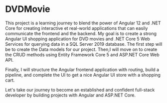 # DVDMovie
This project is a learning journey to blend the power of Angular 12 and .NET Core for creating interactive et real-world applications that can easily communicate the frontend 
and the backend. My goal is to create a strong Angular UI shopping application for DVD movies and .NET Core 5 Web Services for querying data in a SQL Server 2019 database. 
The first step will be to create the Data models for our project. Then,I will move on to create the CRUD methods using Entity Framework Core 5 and ASP.NET Core Web API.

Finally, I will structure the Angular frontend application with routing, build a pipeline, and complete the UI to get a nice Angular UI store with a shopping cart.

Let's take our journey to become an established and confident full-stack developer by building projects with Angular and ASP.NET Core.
